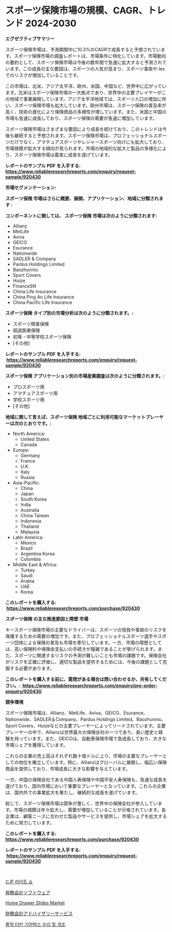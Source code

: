 <p><h1>スポーツ保険市場の規模、CAGR、トレンド 2024-2030</h1></p><p><strong>エグゼクティブサマリー</strong></p>
<p><p>スポーツ保険市場は、予測期間中に10.3%のCAGRで成長すると予想されています。スポーツ保険市場の調査レポートは、市場条件に特化しています。市場動向の要約として、スポーツ保険市場は今後の数年間で急速に拡大すると予測されています。この成長の主な要因は、スポーツの人気が高まり、スポーツ事故や lesでのリスクが増加していることです。</p><p>この市場は、北米、アジア太平洋、欧州、米国、中国など、世界中に広がっています。北米はスポーツ保険市場の一大拠点であり、世界中の主要プレイヤーがこの地域で事業展開しています。アジア太平洋地域では、スポーツ人口の増加に伴い、スポーツ保険市場も拡大しています。欧州市場は、スポーツ保険の普及率が高く、技術の進化により保険商品の多様性が増しています。また、米国と中国の市場も急速に成長しており、スポーツ保険の需要が急速に増加しています。</p><p>スポーツ保険市場はさまざまな要因により成長を続けており、このトレンドは今後も継続すると予想されます。スポーツ保険市場は、プロフェッショナルスポーツだけでなく、アマチュアスポーツやレジャースポーツ向けにも拡大しており、市場規模が拡大する傾向が見られます。市場の地域的な拡大と製品の多様化により、スポーツ保険市場は着実に成長を遂げています。</p></p>
<p><strong>レポートのサンプル PDF を入手する: <a href="https://www.reliableresearchreports.com/enquiry/request-sample/920430">https://www.reliableresearchreports.com/enquiry/request-sample/920430</a></strong></p>
<p><strong>市場セグメンテーション:</strong></p>
<p><strong> スポーツ保険 市場はさらに概要、展開、アプリケーション、地域に分類されます :</strong></p>
<p><strong>コンポーネントに関しては、 スポーツ保険 市場は次のように分類されます: &nbsp;</strong></p>
<p><ul><li>Allianz</li><li>MetLife</li><li>Aviva</li><li>GEICO</li><li>Esurance</li><li>Nationwide</li><li>SADLER & Company</li><li>Pardus Holdings Limited</li><li>Baozhunniu</li><li>Sport Covers</li><li>Huize</li><li>FinanceSN</li><li>China Life Insurance</li><li>China Ping An Life Insurance</li><li>China Pacific Life Insurance</li></ul></p>
<p><strong> スポーツ保険 タイプ別の市場分析は次のように分類されます。:</strong></p>
<p><ul><li>スポーツ障害保険</li><li>超過医療保険</li><li>初等・中等学校スポーツ保険</li><li>[その他]</li></ul></p>
<p><strong>レポートのサンプル PDF を入手する: &nbsp;<a href="https://www.reliableresearchreports.com/enquiry/request-sample/920430">https://www.reliableresearchreports.com/enquiry/request-sample/920430</a></strong></p>
<p><strong> スポーツ保険 アプリケーション別の市場産業調査は次のように分類されます。:</strong></p>
<p><ul><li>プロスポーツ用</li><li>アマチュアスポーツ用</li><li>学校スポーツ用</li><li>[その他]</li></ul></p>
<p><strong>地域に関して言えば、スポーツ保険 地域ごとに利用可能なマーケットプレーヤーは次のとおりです。:</strong></p>
<p><ul>
    <li>
        North America:
        <ul>
            <li>United States</li>
            <li>Canada</li>
        </ul>
    </li>
    <li>
        Europe:
        <ul>
            <li>Germany</li>
            <li>France</li>
            <li>U.K.</li>
            <li>Italy</li>
            <li>Russia</li>
        </ul>
    </li>
    <li>
        Asia-Pacific:
        <ul>
            <li>China</li>
            <li>Japan</li>
            <li>South Korea</li>
            <li>India</li>
            <li>Australia</li>
            <li>China Taiwan</li>
            <li>Indonesia</li>
            <li>Thailand</li>
            <li>Malaysia</li>
        </ul>
    </li>
    <li>
        Latin America:
        <ul>
            <li>Mexico</li>
            <li>Brazil</li>
            <li>Argentina Korea</li>
            <li>Colombia</li>
        </ul>
    </li>
    <li>
        Middle East & Africa:
        <ul>
            <li>Turkey</li>
            <li>Saudi</li>
            <li>Arabia</li>
            <li>UAE</li>
            <li>Korea</li>
        </ul>
    </li>
    </ul></p>
<p><strong>このレポートを購入する: &nbsp;<a href="https://www.reliableresearchreports.com/purchase/920430">https://www.reliableresearchreports.com/purchase/920430</a></strong></p>
<p><strong>スポーツ保険 の主な推進要因と障壁 市場</strong></p>
<p><p>キースポーツ保険市場の主要なドライバーは、スポーツの怪我や事故のリスクを保護するための需要の増加です。また、プロフェッショナルスポーツ選手やスポーツ団体による保険の普及も市場を牽引しています。一方、市場の障壁としては、高い保険料や保険金支払いの手続きが複雑であることが挙げられます。また、スポーツに関連するリスクの予測が難しいことも市場の課題です。保険会社がリスクを正確に評価し、適切な製品を提供するためには、今後の課題として克服する必要があります。</p></p>
<p><strong>このレポートを購入する前に、質問がある場合は問い合わせるか、共有してください。:&nbsp; <a href="https://www.reliableresearchreports.com/enquiry/pre-order-enquiry/920430">https://www.reliableresearchreports.com/enquiry/pre-order-enquiry/920430</a></strong></p>
<p><strong>競争環境</strong></p>
<p><p>スポーツ保険市場は、Allianz、MetLife、Aviva、GEICO、Esurance、Nationwide、SADLER＆Company、Pardus Holdings Limited、Baozhunniu、Sport Covers、Huizeなどの主要プレーヤーによってリードされています。主要プレーヤーの中で、Allianzは世界最大の保険会社の一つであり、長い歴史と経験を持っています。また、GEICOは、自動車保険市場で急成長しており、大きな市場シェアを獲得しています。</p><p>これらの企業の売上高はそれぞれ数十億ドルに上り、市場の主要なプレーヤーとしての地位を確立しています。特に、Allianzはグローバルに展開し、幅広い保険商品を提供しており、市場成長に大きな影響を与えています。</p><p>一方、中国の保険会社である中国人寿保険や中国平安人寿保険も、急速な成長を遂げており、国内市場において重要なプレーヤーとなっています。これらの企業は、国内外での事業拡大を果たし、継続的な成長を遂げています。</p><p>総じて、スポーツ保険市場は競争が激しく、世界中の保険会社が参入しています。市場の規模は年々拡大し、需要が増加していることが示唆されています。各企業は、顧客ニーズに合わせた製品やサービスを提供し、市場シェアを拡大するために努力しています。</p></p>
<p><strong>このレポートを購入する: &nbsp; <a href="https://www.reliableresearchreports.com/purchase/920430">https://www.reliableresearchreports.com/purchase/920430</a></strong></p>
<p><strong>レポートのサンプル PDF を入手する: &nbsp;<a href="https://www.reliableresearchreports.com/enquiry/request-sample/920430">https://www.reliableresearchreports.com/enquiry/request-sample/920430</a></strong><strong></strong></p>
<p>&nbsp;</p>
<p><p><a href="https://github.com/jntpkh496620/Market-Research-Report-List-1/blob/main/4317122183200.md">드론 라이트 쇼</a></p><p><a href="https://github.com/lababdou/Market-Research-Report-List-2/blob/main/3985933183145.md">税務会計ソフトウェア</a></p><p><a href="https://issuu.com/reportprime-2/docs/home-drawer-slides-market-size-2030.pptx">Home Drawer Slides Market</a></p><p><a href="https://github.com/bevdtkn4419963/Market-Research-Report-List-1/blob/main/7054841183146.md">財務会計アドバイザリーサービス</a></p><p><a href="https://github.com/vsoq0zknh59/Market-Research-Report-List-1/blob/main/1078026183201.md">풍력 터빈 기어박스 수리 및 개조</a></p></p>